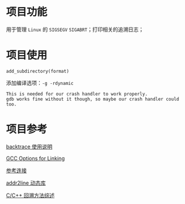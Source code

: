 # 项目功能

用于管理 `Linux` 的 `SIGSEGV` `SIGABRT`；打印相关的追溯日志；

# 项目使用

`add_subdirectory(format)`

添加编译选项：`-g -rdynamic`

```
This is needed for our crash handler to work properly.
gdb works fine without it though, so maybe our crash handler could too.
```


# 项目参考

[backtrace 使用说明](https://www.cnblogs.com/muahao/p/7610645.html)

[GCC Options for Linking](https://gcc.gnu.org/onlinedocs/gcc/Link-Options.html#index-rdynamic)

[参考连接](https://github.com/godotengine/godot/blob/aef11a1/platform/linuxbsd/crash_handler_linuxbsd.h)

[addr2line 动态库](https://cloud.tencent.com/developer/article/2164289)

[C/C++ 回溯方法综述](https://stackoverflow.com/questions/3899870)
